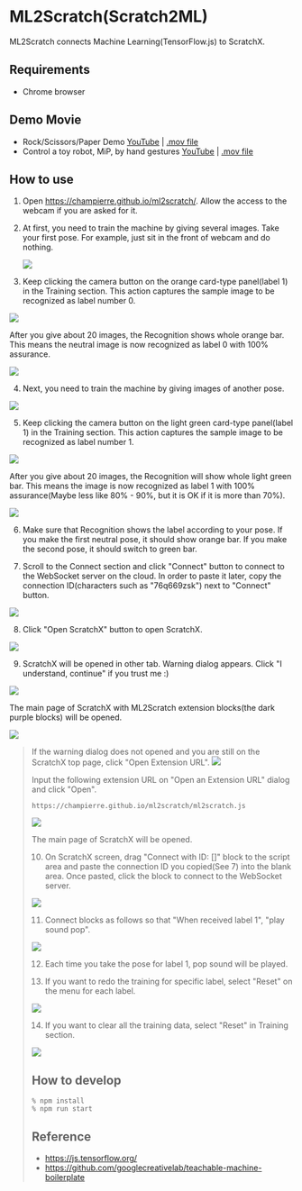 # ML2Scratch(Scratch2ML)

ML2Scratch connects Machine Learning(TensorFlow.js) to ScratchX.

<!-- *Read this in other languages: [English](README.md), [日本語](README.ja.md), [简体中文](README.zh-cn.md).* -->

## Requirements

- Chrome browser

## Demo Movie

- Rock/Scissors/Paper Demo [YouTube](https://www.youtube.com/watch?v=DkH1hwc-Gb4) | [.mov file](https://s3.amazonaws.com/champierre/movies/rsp_demo.mov)
- Control a toy robot, MiP, by hand gestures [YouTube](https://www.youtube.com/watch?v=GKXimEB5WQg) | [.mov file](https://s3.amazonaws.com/champierre/movies/mip_demo.mov)

## How to use

1. Open https://champierre.github.io/ml2scratch/. Allow the access to the webcam if you are asked for it.

2. At first, you need to train the machine by giving several images. Take your first pose. For example, just sit in the front of webcam and do nothing.

    <img src="images/en/neutral.png" />

3. Keep clicking the camera button on the orange card-type panel(label 1) in the Training section. This action captures the sample image to be recognized as label number 0.

  <img src="images/en/before_training_0.png" />

  After you give about 20 images, the Recognition shows whole orange bar. This means the neutral image is now recognized as label 0 with 100% assurance.

  <img src="images/en/after_training_0.png" />

4. Next, you need to train the machine by giving images of another pose.

  <img src="images/en/gesture.png" />

5. Keep clicking the camera button on the light green card-type panel(label 1) in the Training section. This action captures the sample image to be recognized as label number 1.

  <img src="images/en/before_training_1.png" />

  After you give about 20 images, the Recognition will show whole light green bar. This means the image is now recognized as label 1 with 100% assurance(Maybe less like 80% - 90%, but it is OK if it is more than 70%).

  <img src="images/en/after_training_1.png" />

6. Make sure that Recognition shows the label according to your pose. If you make the first neutral pose, it should show orange bar. If you make the second pose, it should switch to green bar.

7. Scroll to the Connect section and click "Connect" button to connect to the WebSocket server on the cloud. In order to paste it later, copy the connection ID(characters such as "76q669zsk") next to "Connect" button.

  <img src="images/en/connect.png" />

8. Click "Open ScratchX" button to open ScratchX.

  <img src="images/en/scratchx.png" />

9. ScratchX will be opened in other tab. Warning dialog appears. Click "I understand, continue" if you trust me :)

  <img src="images/en/warning.png" />

  The main page of ScratchX with ML2Scratch extension blocks(the dark purple blocks) will be opened.

  <img src="images/en/scratchx_main.png" />

  <blockquote>
  If the warning dialog does not opened and you are still on the ScratchX top page, click "Open Extension URL".

  <img src="images/en/scratchx_top.png" />

  Input the following extension URL on "Open an Extension URL" dialog and click "Open".

  ```
  https://champierre.github.io/ml2scratch/ml2scratch.js
  ```

  <img src="images/en/open_extension_url.png" />

  The main page of ScratchX will be opened.

10. On ScratchX screen, drag "Connect with ID: []" block to the script area and paste the connection ID you copied(See 7) into the blank area. Once pasted, click the block to connect to the WebSocket server.

  <img src="images/en/connect_block.png" />

11. Connect blocks as follows so that "When received label 1", "play sound pop".

  <img src="images/en/play_sound.png" />

12. Each time you take the pose for label 1, pop sound will be played.

13. If you want to redo the training for specific label, select "Reset" on the menu for each label.

  <img src="images/en/reset.png" />

14. If you want to clear all the training data, select "Reset" in Training section.

  <img src="images/en/reset_all.png" />

## How to develop

```
% npm install
% npm run start
```

## Reference

- https://js.tensorflow.org/
- https://github.com/googlecreativelab/teachable-machine-boilerplate
